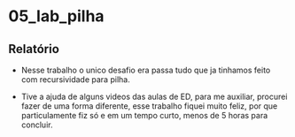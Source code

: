 # 05_lab_pilha

## Relatório

* Nesse trabalho o unico desafio era passa tudo que ja tinhamos feito com recursividade para pilha. 

* Tive a ajuda de alguns videos das aulas de ED, para me auxiliar, procurei fazer de uma forma diferente, esse trabalho fiquei muito feliz, por que particulamente fiz só e em um tempo curto, menos de 5 horas para concluir.
